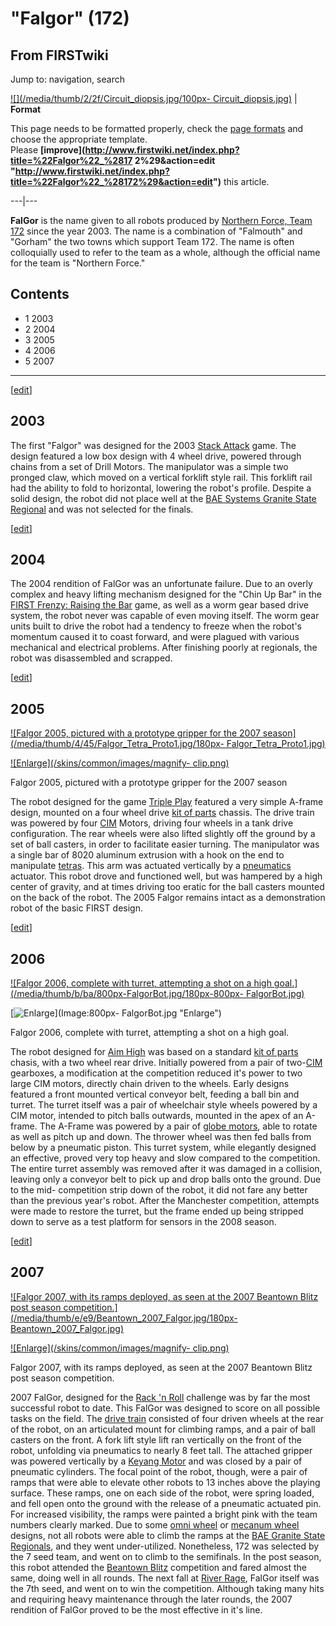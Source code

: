 # "Falgor" (172)

## From FIRSTwiki

Jump to: navigation, search

[![](/media/thumb/2/2f/Circuit_diopsis.jpg/100px-
Circuit_diopsis.jpg)](Image:Circuit_diopsis.jpg) | **Format**

This page needs to be formatted properly, check the [page formats](FIRSTwiki:Page_formats "FIRSTwiki:Page formats") and choose the appropriate template.<br>
Please **[improve](http://www.firstwiki.net/index.php?title=%22Falgor%22_%2817
2%29&action=edit "http://www.firstwiki.net/index.php?title=%22Falgor%22_%28172%29&action=edit")** this article.

---|---

**FalGor** is the name given to all robots produced by [Northern Force, Team 172](172 "172") since the year 2003\. The name is a combination of "Falmouth" and "Gorham" the two towns which support Team 172\. The name is often colloquially used to refer to the team as a whole, although the official name for the team is "Northern Force."

## Contents

- 1 2003
- 2 2004
- 3 2005
- 4 2006
- 5 2007

--------------------------------------------------------------------------------

[[edit](/index.php?title=%22Falgor%22_%28172%29&action=edit&section=1 "Edit
section: 2003")]

## 2003

The first "Falgor" was designed for the 2003 [Stack Attack](Stack_Attack "Stack Attack") game. The design featured a low box design with 4 wheel drive, powered through chains from a set of Drill Motors. The manipulator was a simple two pronged claw, which moved on a vertical forklift style rail. This forklift rail had the ability to fold to horizontal, lowering the robot's profile. Despite a solid design, the robot did not place well at the [BAE Systems Granite State Regional](BAE_Systems_Granite_State_Regional "BAE Systems Granite
State Regional") and was not selected for the finals.

[[edit](/index.php?title=%22Falgor%22_%28172%29&action=edit&section=2 "Edit
section: 2004")]

## 2004

The 2004 rendition of FalGor was an unfortunate failure. Due to an overly complex and heavy lifting mechanism designed for the "Chin Up Bar" in the [FIRST Frenzy: Raising the Bar](FIRST_Frenzy:_Raising_the_Bar "FIRST Frenzy: Raising the Bar") game, as well as a worm gear based drive system, the robot never was capable of even moving itself. The worm gear units built to drive the robot had a tendency to freeze when the robot's momentum caused it to coast forward, and were plagued with various mechanical and electrical problems. After finishing poorly at regionals, the robot was disassembled and scrapped.

[[edit](/index.php?title=%22Falgor%22_%28172%29&action=edit&section=3 "Edit
section: 2005")]

## 2005

[![Falgor 2005, pictured with a prototype gripper for the 2007
season](/media/thumb/4/45/Falgor_Tetra_Proto1.jpg/180px-
Falgor_Tetra_Proto1.jpg)](Image:Falgor_Tetra_Proto1.jpg "Falgor
2005, pictured with a prototype gripper for the 2007 season")

[![Enlarge](/skins/common/images/magnify-
clip.png)](Image:Falgor_Tetra_Proto1.jpg "Enlarge")

Falgor 2005, pictured with a prototype gripper for the 2007 season

The robot designed for the game [Triple Play](Triple_Play "Triple
Play") featured a very simple A-frame design, mounted on a four wheel drive [kit of parts](kit-of-parts) chassis. The drive train was powered by four [CIM](CIM "CIM") Motors, driving four wheels in a tank drive configuration. The rear wheels were also lifted slightly off the ground by a set of ball casters, in order to facilitate easier turning. The manipulator was a single bar of 8020 aluminum extrusion with a hook on the end to manipulate [tetras](Tetra "Tetra"). This arm was actuated vertically by a [pneumatics](/index.php?title=Pneumatic&action=edit "Pneumatic") actuator. This robot drove and functioned well, but was hampered by a high center of gravity, and at times driving too eratic for the ball casters mounted on the back of the robot. The 2005 Falgor remains intact as a demonstration robot of the basic FIRST design.

[[edit](/index.php?title=%22Falgor%22_%28172%29&action=edit&section=4 "Edit
section: 2006")]

## 2006

[![Falgor 2006, complete with turret, attempting a shot on a high
goal.](/media/thumb/b/ba/800px-FalgorBot.jpg/180px-800px-
FalgorBot.jpg)](Image:800px-FalgorBot.jpg "Falgor 2006, complete
with turret, attempting a shot on a high goal.")

[![Enlarge](/skins/common/images/magnify-clip.png)](Image:800px-
FalgorBot.jpg "Enlarge")

Falgor 2006, complete with turret, attempting a shot on a high goal.

The robot designed for [Aim High](aim-high) was based on a standard [kit of parts](kit-of-parts) chasis, with a two wheel rear drive. Initially powered from a pair of two-[CIM](CIM "CIM") gearboxes, a modification at the competition reduced it's power to two large CIM motors, directly chain driven to the wheels. Early designs featured a front mounted vertical conveyor belt, feeding a ball bin and turret. The turret itself was a pair of wheelchair style wheels powered by a CIM motor, intended to pitch balls outwards, mounted in the apex of an A-frame. The A-Frame was powered by a pair of [globe motors](globe-motor), able to rotate as well as pitch up and down. The thrower wheel was then fed balls from below by a pneumatic piston. This turret system, while elegantly designed an effective, proved very top heavy and slow compared to the competition. The entire turret assembly was removed after it was damaged in a collision, leaving only a conveyor belt to pick up and drop balls onto the ground. Due to the mid- competition strip down of the robot, it did not fare any better than the previous year's robot. After the Manchester competition, attempts were made to restore the turret, but the frame ended up being stripped down to serve as a test platform for sensors in the 2008 season.

[[edit](/index.php?title=%22Falgor%22_%28172%29&action=edit&section=5 "Edit
section: 2007")]

## 2007

[![Falgor 2007, with its ramps deployed, as seen at the 2007 Beantown Blitz
post season competition.](/media/thumb/e/e9/Beantown_2007_Falgor.jpg/180px-
Beantown_2007_Falgor.jpg)](Image:Beantown_2007_Falgor.jpg "Falgor
2007, with its ramps deployed, as seen at the 2007 Beantown Blitz post season
competition.")

[![Enlarge](/skins/common/images/magnify-
clip.png)](Image:Beantown_2007_Falgor.jpg "Enlarge")

Falgor 2007, with its ramps deployed, as seen at the 2007 Beantown Blitz post season competition.

2007 FalGor, designed for the [Rack 'n Roll](Rack_%27n_Roll "Rack
'n Roll") challenge was by far the most successful robot to date. This FalGor was designed to score on all possible tasks on the field. The [drive train](drive-train) consisted of four driven wheels at the rear of the robot, on an articulated mount for climbing ramps, and a pair of ball casters on the front. A fork lift style lift ran vertically on the front of the robot, unfolding via pneumatics to nearly 8 feet tall. The attached gripper was powered vertically by a [Keyang Motor](/index.php?title=Keyang_Motor&action=edit "Keyang Motor") and was closed by a pair of pneumatic cylinders. The focal point of the robot, though, were a pair of ramps that were able to elevate other robots to 13 inches above the playing surface. These ramps, one on each side of the robot, were spring loaded, and fell open onto the ground with the release of a pneumatic actuated pin. For increased visibility, the ramps were painted a bright pink with the team numbers clearly marked. Due to some [omni wheel](/index.php?title=Omni_wheel&action=edit "Omni wheel") or [mecanum wheel](mecanum-wheel) designs, not all robots were able to climb the ramps at the [BAE Granite State Regionals](/index.php?title=BAE_Granite_State_Regionals&action=edit "BAE
Granite State Regionals"), and they went under-utilized. Nonetheless, 172 was selected by the 7 seed team, and went on to climb to the semifinals. In the post season, this robot attended the [Beantown Blitz](Beantown_Blitz "Beantown Blitz") competition and fared almost the same, doing well in all rounds. The next fall at [River Rage](/index.php?title=River_Rage&action=edit "River Rage"), FalGor itself was the 7th seed, and went on to win the competition. Although taking many hits and requiring heavy maintenance through the later rounds, the 2007 rendition of FalGor proved to be the most effective in it's line.
